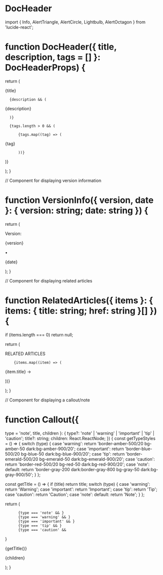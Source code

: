 # DocHeader

import { 
  Info, 
  AlertTriangle, 
  AlertCircle, 
  Lightbulb, 
  AlertOctagon 
} from 'lucide-react';

# function DocHeader({ title, description, tags = [] }: DocHeaderProps) {
  return (
    
      
{title}

      
      {description && (
        
{description}

      )}
      
      {tags.length > 0 && (
        
          {tags.map((tag) => (
            
{tag}

          ))}
        
)}

  );
}

// Component for displaying version information
# function VersionInfo({ version, date }: { version: string; date: string }) {
  return (
    
      
        
Version:

        
{version}

        
•

        
{date}

      

  );
}

// Component for displaying related articles
# function RelatedArticles({ items }: { items: { title: string; href: string }[] }) {
  if (items.length === 0) return null;
  
  return (
    
      
RELATED ARTICLES

      
        {items.map((item) => (
          
            
{item.title} →

          
))}

    
  );
}

// Component for displaying a callout/note
# function Callout({ 
  type = 'note', 
  title, 
  children 
}: { 
  type?: 'note' | 'warning' | 'important' | 'tip' | 'caution';
  title?: string;
  children: React.ReactNode;
}) {
  const getTypeStyles = () => {
    switch (type) {
      case 'warning':
        return 'border-amber-500/20 bg-amber-50 dark:bg-amber-900/20';
      case 'important':
        return 'border-blue-500/20 bg-blue-50 dark:bg-blue-900/20';
      case 'tip':
        return 'border-emerald-500/20 bg-emerald-50 dark:bg-emerald-900/20';
      case 'caution':
        return 'border-red-500/20 bg-red-50 dark:bg-red-900/20';
      case 'note':
      default:
        return 'border-gray-200 dark:border-gray-800 bg-gray-50 dark:bg-gray-900/50';
    }
  };

  const getTitle = () => {
    if (title) return title;
    switch (type) {
      case 'warning':
        return 'Warning';
      case 'important':
        return 'Important';
      case 'tip':
        return 'Tip';
      case 'caution':
        return 'Caution';
      case 'note':
      default:
        return 'Note';
    }
  };

  return (
    
      
        
          {type === 'note' && }
          {type === 'warning' && }
          {type === 'important' && }
          {type === 'tip' && }
          {type === 'caution' && 
}

        
          
{getTitle()}

          
{children}

        

    
  );
}